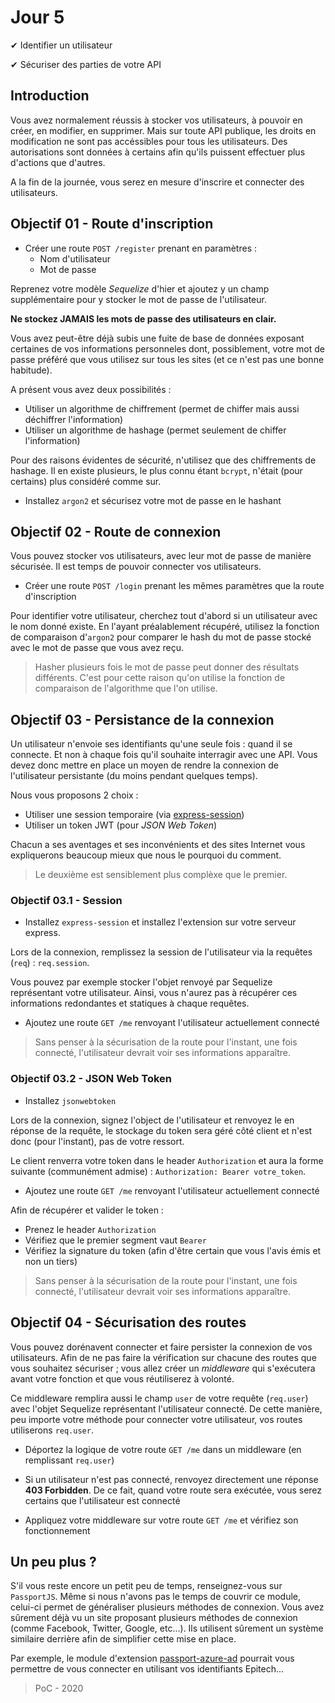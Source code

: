 # Jour 5

✔ Identifier un utilisateur

✔ Sécuriser des parties de votre API

## Introduction

Vous avez normalement réussis à stocker vos utilisateurs, à pouvoir en
créer, en modifier, en supprimer. Mais sur toute API publique, les droits
en modification ne sont pas accéssibles pour tous les utilisateurs. Des
autorisations sont données à certains afin qu'ils puissent effectuer plus
d'actions que d'autres.

A la fin de la journée, vous serez en mesure d'inscrire et connecter
des utilisateurs.

## Objectif 01 - Route d'inscription

- Créer une route `POST /register` prenant en paramètres :
  - Nom d'utilisateur
  - Mot de passe

Reprenez votre modèle _Sequelize_ d'hier et ajoutez y un champ supplémentaire
pour y stocker le mot de passe de l'utilisateur.

**Ne stockez JAMAIS les mots de passe des utilisateurs en clair.**

Vous avez peut-être déjà subis une fuite de base de données exposant
certaines de vos informations personneles dont, possiblement, votre
mot de passe préféré que vous utilisez sur tous les sites (et ce n'est
pas une bonne habitude).

A présent vous avez deux possibilités :
- Utiliser un algorithme de chiffrement (permet de chiffer mais aussi
déchiffrer l'information)
- Utiliser un algorithme de hashage (permet seulement de chiffer l'information)

Pour des raisons évidentes de sécurité, n'utilisez que des chiffrements
de hashage. Il en existe plusieurs, le plus connu étant `bcrypt`,
n'était (pour certains) plus considéré comme sur.

- Installez `argon2` et sécurisez votre mot de passe en le hashant

## Objectif 02 - Route de connexion

Vous pouvez stocker vos utilisateurs, avec leur mot de passe de manière
sécurisée. Il est temps de pouvoir connecter vos utilisateurs.

- Créer une route `POST /login` prenant les mêmes paramètres que
la route d'inscription

Pour identifier votre utilisateur, cherchez tout d'abord si un utilisateur
avec le nom donné existe. En l'ayant préalablement récupéré, utilisez
la fonction de comparaison d'`argon2` pour comparer le hash du mot de passe
stocké avec le mot de passe que vous avez reçu.

> Hasher plusieurs fois le mot de passe peut donner des résultats
différents. C'est pour cette raison qu'on utilise la fonction de
comparaison de l'algorithme que l'on utilise.

## Objectif 03 - Persistance de la connexion

Un utilisateur n'envoie ses identifiants qu'une seule fois : quand il se
connecte. Et non à chaque fois qu'il souhaite interragir avec une API.
Vous devez donc mettre en place un moyen de rendre la connexion
de l'utilisateur persistante (du moins pendant quelques temps).

Nous vous proposons 2 choix :
- Utiliser une session temporaire (via [express-session](https://www.npmjs.com/package/express-session))
- Utiliser un token JWT (pour _JSON Web Token_)

Chacun a ses aventages et ses inconvénients et des sites Internet vous
expliquerons beaucoup mieux que nous le pourquoi du comment.

> Le deuxième est sensiblement plus complèxe que le premier.

### Objectif 03.1 - Session

- Installez `express-session` et installez l'extension sur votre serveur
express.

Lors de la connexion, remplissez la session de l'utilisateur via la
requêtes (`req`) : `req.session`.

Vous pouvez par exemple stocker l'objet renvoyé par Sequelize représentant
votre utilisateur. Ainsi, vous n'aurez pas à récupérer ces informations
redondantes et statiques à chaque requêtes.

- Ajoutez une route `GET /me` renvoyant l'utilisateur actuellement connecté

> Sans penser à la sécurisation de la route pour l'instant, une fois connecté,
l'utilisateur devrait voir ses informations apparaître.

### Objectif 03.2 - JSON Web Token

- Installez `jsonwebtoken`

Lors de la connexion, signez l'object de l'utilisateur et renvoyez le
en réponse de la requête, le stockage du token sera géré côté client et
n'est donc (pour l'instant), pas de votre ressort.

Le client renverra votre token dans le header `Authorization` et aura la
forme suivante (communément admise) : `Authorization: Bearer votre_token`.

- Ajoutez une route `GET /me` renvoyant l'utilisateur actuellement connecté

Afin de récupérer et valider le token :
- Prenez le header `Authorization`
- Vérifiez que le premier segment vaut `Bearer`
- Vérifiez la signature du token (afin d'être certain que vous l'avis
émis et non un tiers)

> Sans penser à la sécurisation de la route pour l'instant, une fois connecté,
l'utilisateur devrait voir ses informations apparaître.

## Objectif 04 - Sécurisation des routes

Vous pouvez dorénavent connecter et faire persister la connexion de vos
utilisateurs. Afin de ne pas faire la vérification sur chacune des routes
que vous souhaitez sécuriser ; vous allez créer un _middleware_ qui
s'exécutera avant votre fonction et que vous réutiliserez à volonté.

Ce middleware remplira aussi le champ `user` de votre requête (`req.user`)
avec l'objet Sequelize représentant l'utilisateur connecté. De cette
manière, peu importe votre méthode pour connecter votre utilisateur,
vos routes utiliserons `req.user`.

- Déportez la logique de votre route `GET /me` dans un middleware (en
remplissant `req.user`)

- Si un utilisateur n'est pas connecté, renvoyez directement une réponse
**403 Forbidden**. De ce fait, quand votre route sera exécutée, vous
serez certains que l'utilisateur est connecté

- Appliquez votre middleware sur votre route `GET /me` et vérifiez
son fonctionnement

## Un peu plus ?

S'il vous reste encore un petit peu de temps, renseignez-vous sur
`PassportJS`. Même si nous n'avons pas le temps de couvrir ce module,
celui-ci permet de généraliser plusieurs méthodes de connexion. Vous avez
sûrement déjà vu un site proposant plusieurs méthodes de connexion (comme
Facebook, Twitter, Google, etc...). Ils utilisent sûrement un système
similaire derrière afin de simplifier cette mise en place.

Par exemple, le module d'extension [passport-azure-ad](https://github.com/AzureAD/passport-azure-ad) pourrait vous permettre de vous connecter
en utilisant vos identifiants Epitech...

> PoC - 2020
